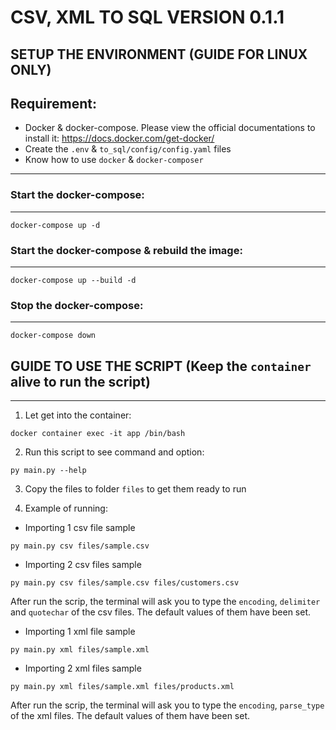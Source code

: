 CSV, XML TO SQL VERSION 0.1.1
===
## SETUP THE ENVIRONMENT (GUIDE FOR LINUX ONLY)
Requirement:
---
 - Docker & docker-compose. Please view the official documentations to install it: https://docs.docker.com/get-docker/
 - Create the `.env` & `to_sql/config/config.yaml` files
 - Know how to use `docker` & `docker-composer`
---
### Start the docker-compose:
---
```
docker-compose up -d
```
### Start the docker-compose & rebuild the image:
---
```
docker-compose up --build -d
```
### Stop the docker-compose:
---
```
docker-compose down
```

## GUIDE TO USE THE SCRIPT (Keep the `container` alive to run the script)
---
1. Let get into the container:
```
docker container exec -it app /bin/bash
```
2. Run this script to see command and option:
```
py main.py --help
```
3. Copy the files to folder `files` to get them ready to run

4. Example of running:

- Importing 1 csv file sample
```
py main.py csv files/sample.csv
```

- Importing 2 csv files sample
```
py main.py csv files/sample.csv files/customers.csv
```
After run the scrip, the terminal will ask you to type the `encoding`, `delimiter` and `quotechar`  of the csv files. The default values of them have been set.

- Importing 1 xml file sample
```
py main.py xml files/sample.xml
```

- Importing 2 xml files sample
```
py main.py xml files/sample.xml files/products.xml
```
After run the scrip, the terminal will ask you to type the `encoding`, `parse_type` of the xml files. The default values of them have been set.